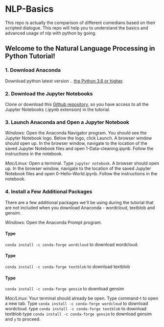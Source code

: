 # NLP-Basics
This repo is actually the comparison of different comedians based on their scripted dialogue. This repo will help you to understand the basics and advanced usage of nlp with python by going.

## Welcome to the Natural Language Processing in Python Tutorial!


### 1. Download Anaconda
Download python latest version .. [the Python 3.6 or higher](https://www.anaconda.com/download/).

### 2. Download the Jupyter Notebooks
Clone or download this [Github repository](https://github.com/adashofdata/nlp-in-python-tutorial), so you have access to all the Jupyter Notebooks (.ipynb extension) in the tutorial.

### 3. Launch Anaconda and Open a Jupyter Notebook

*Windows:*
Open the Anaconda Navigator program. You should see the Jupyter Notebook logo. Below the logo, click Launch. A browser window should open up. In the browser window, navigate to the location of the saved Jupyter Notebook files and open 1-Data-cleaning.ipynb. Follow the instructions in the notebook.

*Mac/Linux:*
Open a terminal. Type ```jupyter notebook```. A browser should open up. In the browser window, navigate to the location of the saved Jupyter Notebook files and open 0-Hello-World.ipynb. Follow the instructions in the notebook.

### 4. Install a Few Additional Packages

There are a few additional packages we'll be using during the tutorial that are not included when you download Anaconda - wordcloud, textblob and gensim.

*Windows:*
Open the Anaconda Prompt program. 
#### Type 
`conda install -c conda-forge wordcloud` to download wordcloud. 
#### Type 
`conda install -c conda-forge textblob` to download textblob
#### Type 
`conda install -c conda-forge gensim` to download gensim

*Mac/Linux:*
Your terminal should already be open. Type command-t to open a new tab. 
Type `conda install -c conda-forge wordcloud` to download wordcloud.
type `conda install -c conda-forge textblob` to download textblob 
type `conda install -c conda-forge gensim` to download gensim and `y` to proceed.

